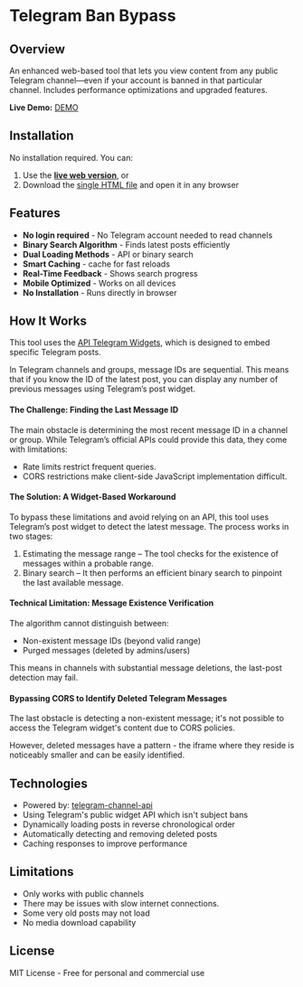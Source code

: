 # Telegram Ban Bypass

## Overview

An enhanced web-based tool that lets you view content from any public Telegram channel—even if your account is banned in that particular channel. Includes performance optimizations and upgraded features.

**Live Demo:** [DEMO](https://franbarinstance.github.io/Telegram-Ban-Bypass/public/)

## Installation

No installation required. You can:
1. Use the **[live web version](https://franbarinstance.github.io/Telegram-Ban-Bypass/public/)**, or
2. Download the [single HTML file](https://github.com/franbarinstance/Telegram-Ban-Bypass/blob/master/public/index.html) and open it in any browser

## Features

- **No login required** - No Telegram account needed to read channels
- **Binary Search Algorithm** - Finds latest posts efficiently
- **Dual Loading Methods** - API or binary search
- **Smart Caching** - cache for fast reloads
- **Real-Time Feedback** - Shows search progress
- **Mobile Optimized** - Works on all devices
- **No Installation** - Runs directly in browser

## How It Works

This tool uses the [API Telegram Widgets](https://core.telegram.org/widgets/post), which is designed to embed specific Telegram posts.

In Telegram channels and groups, message IDs are sequential. This means that if you know the ID of the latest post, you can display any number of previous messages using Telegram’s post widget.

#### The Challenge: Finding the Last Message ID

The main obstacle is determining the most recent message ID in a channel or group. While Telegram’s official APIs could provide this data, they come with limitations:

- Rate limits restrict frequent queries.
- CORS restrictions make client-side JavaScript implementation difficult.

#### The Solution: A Widget-Based Workaround

To bypass these limitations and avoid relying on an API, this tool uses Telegram’s post widget to detect the latest message. The process works in two stages:

1. Estimating the message range – The tool checks for the existence of messages within a probable range.
2. Binary search – It then performs an efficient binary search to pinpoint the last available message.

#### Technical Limitation: Message Existence Verification

The algorithm cannot distinguish between:

- Non-existent message IDs (beyond valid range)
- Purged messages (deleted by admins/users)

This means in channels with substantial message deletions, the last-post detection may fail.

#### Bypassing CORS to Identify Deleted Telegram Messages

The last obstacle is detecting a non-existent message; it's not possible to access the Telegram widget's content due to CORS policies.

However, deleted messages have a pattern - the iframe where they reside is noticeably smaller and can be easily identified.

## Technologies

- Powered by: [telegram-channel-api](https://github.com/ArcInTower/telegram-channel-api)
- Using Telegram's public widget API which isn't subject bans
- Dynamically loading posts in reverse chronological order
- Automatically detecting and removing deleted posts
- Caching responses to improve performance

## Limitations

- Only works with public channels
- There may be issues with slow internet connections.
- Some very old posts may not load
- No media download capability

## License

MIT License - Free for personal and commercial use
